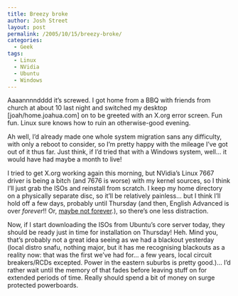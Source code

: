 ```yaml
---
title: Breezy broke
author: Josh Street
layout: post
permalink: /2005/10/15/breezy-broke/
categories:
  - Geek
tags:
  - Linux
  - NVidia
  - Ubuntu
  - Windows
---
```

Aaaannnndddd it&#8217;s screwed. I got home from a BBQ with friends from church at about 10 last night and switched my desktop [joah/home.joahua.com] on to be greeted with an X.org error screen. Fun fun. Linux sure knows how to ruin an otherwise-good evening.

Ah well, I&#8217;d already made one whole system migration sans any difficulty, with only a reboot to consider, so I&#8217;m pretty happy with the mileage I&#8217;ve got out of it thus far. Just think, if I&#8217;d tried that with a Windows system, well&#8230; it would have had maybe a month to live!

I tried to get X.org working again this morning, but NVidia&#8217;s Linux 7667 driver is being a bitch (and 7676 is worse) with my kernel sources, so I think I&#8217;ll just grab the ISOs and reinstall from scratch. I keep my home directory on a physically separate disc, so it&#8217;ll be relatively painless&#8230; but I think I&#8217;ll hold off a few days, probably until Thursday (and then, English Advanced is over *forever*!! Or, [maybe not forever][1].), so there&#8217;s one less distraction.

Now, if I start downloading the ISOs from Ubuntu&#8217;s core server today, they should be ready just in time for installation on Thursday! Heh. Mind you, that&#8217;s probably not a great idea seeing as we had a blackout yesterday (local distro snafu, nothing major, but it has me recognising blackouts as a reality now: that was the first we&#8217;ve had for&#8230; a few years, local circuit breakers/RCDs excepted. Power in the eastern suburbs is pretty good.)&#8230; I&#8217;d rather wait until the memory of that fades before leaving stuff on for extended periods of time. Really should spend a bit of money on surge protected powerboards.

 [1]: /blog/2005/10/13/this-photo-calls-for-a-cheesy-inspirational-title#comment-6968